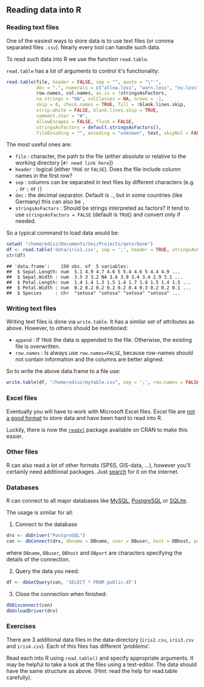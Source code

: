 



## Reading data into R


### Reading text files

One of the easiest ways to store data is to use text files (or comma separated files `.csv`). 
Nearly every tool can handle such data.

To read such data into R we use the function `read.table`.

`read.table` has a lot of arguments to control it's functionality:


```r
read.table(file, header = FALSE, sep = "", quote = "\"'",
           dec = ".", numerals = c("allow.loss", "warn.loss", "no.loss"),
           row.names, col.names, as.is = !stringsAsFactors,
           na.strings = "NA", colClasses = NA, nrows = -1,
           skip = 0, check.names = TRUE, fill = !blank.lines.skip,
           strip.white = FALSE, blank.lines.skip = TRUE,
           comment.char = "#",
           allowEscapes = FALSE, flush = FALSE,
           stringsAsFactors = default.stringsAsFactors(),
           fileEncoding = "", encoding = "unknown", text, skipNul = FALSE)
```



The most useful ones are:

* `file` : character, the path to the file (either absolute or relative to the working directory [`#! need link here`])
* `header` : logical (either `TRUE` or `FALSE`). Does the file include column names in the first row?
* `sep` : columns can be separated in text files by different characters (e.g. `,` or `;` or `|`)
* `dec` : the decimal separator. Default is `.`, but in some countries (like Germany) this can also be `,`
* `stringsAsFactors` : Should be strings interpreted as factors? It tend to use `stringsAsFactors = FALSE` (default is `TRUE`) and convert only if needed.

So a typical command to load data would be:


```r
setwd( "/home/edisz/Documents/Uni/Projects/qetxrbook")
df <- read.table('data/iris1.csv', sep = ';', header = TRUE, stringsAsFactors = FALSE)
str(df)
```

```
## 'data.frame':	150 obs. of  5 variables:
##  $ Sepal.Length: num  5.1 4.9 4.7 4.6 5 5.4 4.6 5 4.4 4.9 ...
##  $ Sepal.Width : num  3.5 3 3.2 NA 3.6 3.9 3.4 3.4 2.9 3.1 ...
##  $ Petal.Length: num  1.4 1.4 1.3 1.5 1.4 1.7 1.4 1.5 1.4 1.5 ...
##  $ Petal.Width : num  0.2 0.2 0.2 0.2 0.2 0.4 0.3 0.2 0.2 0.1 ...
##  $ Species     : chr  "setosa" "setosa" "setosa" "setosa" ...
```


### Writing text files

Writing text files is done via `write.table`. It has a similar set of attributes as above. 
However, to others should be mentioned:

* `append` : If `TRUE` the data is appended to the file. Otherwise, the existing file is overwritten.
* `row.names` : Is always use `row.names=FALSE`, because row-names should not contain information and the columns are better aligned.

So to write the above data.frame to a file use:


```r
write.table(df, "/home/edisz/mytable.csv", sep = ';', row.names = FALSE)
```



### Excel files

Eventually you will have to work with Microsoft Excel files.
Excel file are [not a good format](http://www.win-vector.com/blog/2012/12/please-stop-using-Excel-like-formats-to-exchange-data/) to store data and have been hard to read into R.

Luckily, there is now the [`readxl`](https://cran.r-project.org/web/packages/readxl/index.html) package available on CRAN to make this easier. 




### Other files

R can also read a lot of other formats (SPSS, GIS-data, ...), however you'll certainly need additional packages. Just [search](../rintro/help.html) for it on the internet.



### Databases

R can connect to all major databases like [MySQL](https://cran.r-project.org/web/packages/RMySQL/index.html), [PostgreSQL](https://cran.r-project.org/web/packages/RPostgreSQL/index.html) or [SQLite](https://cran.r-project.org/web/packages/RSQLite/index.html).

The usage is similar for all:

1. Connect to the database


```r
drv <- dbDriver("PostgreSQL")
con <- dbConnect(drv, dbname = DBname, user = DBuser, host = DBhost, port = DBport)
```

where `DBname`, `DBuser`, `DBhost` and `DBport` are characters specifying the details of the connection.

2. Query the data you need:


```r
df <- dbGetQuery(con, 'SELECT * FROM public.df')
```


3. Close the connection when finished:


```r
dbDisconnect(con)
dbUnloadDriver(drv)
```



### Exercises

There are 3 additional data files in the data-directory (`iris2.csv`, `iris3.csv` and `iris4.csv`). Each of this files has different '*problems*'.

Read each into R using `read.table()` and specify appropriate arguments. 
It may be helpful to take a look at the files using a text-editor. 
The data should have the same structure as above.
(Hint: read the help for read.table carefully).
